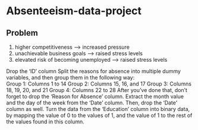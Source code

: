 # Absenteeism-data-project
## Problem
1. higher competitiveness --> increased pressure
2. unachievable business goals --> raised stress levels
3. elevated risk of becoming unemployed --> raised stress levels


Drop the ‘ID’ column
Split the reasons for absence into multiple dummy variables, and then group them in the following way:  
Group 1: Columns 1 to 14
Group 2: Columns 15, 16, and 17
Group 3: Columns 18, 19, 20, and 21
Group 4: Columns 22 to 28
 After you’ve done that, don’t forget to drop the ‘Reason for Absence’ column.
Extract the month value and the day of the week from the ‘Date’ column. Then, drop the ‘Date’ column as well.
Turn the data from the ‘Education’ column into binary data, by mapping the value of 0 to the values of 1, and the value of 1 to the rest of the values found in this column.
